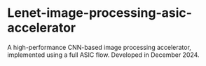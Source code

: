# Lenet-image-processing-asic-accelerator
A high-performance CNN-based image processing accelerator, implemented using a full ASIC flow. Developed in December 2024.
